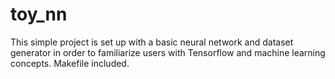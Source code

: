 # toy_nn

This simple project is set up with a basic neural network and dataset generator in order to familiarize users with Tensorflow and machine learning concepts. Makefile included.
